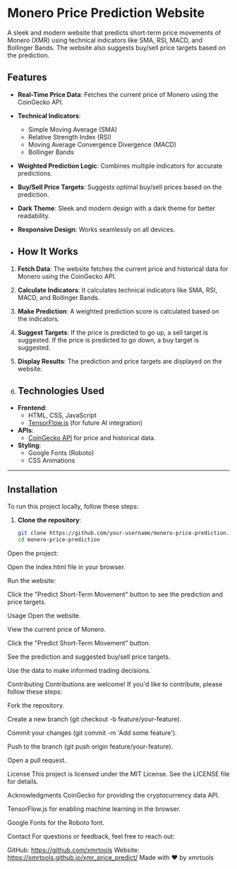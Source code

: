 # Monero Price Prediction Website

A sleek and modern website that predicts short-term price movements of Monero (XMR) using technical indicators like SMA, RSI, MACD, and Bollinger Bands. The website also suggests buy/sell price targets based on the prediction.

## Features

- **Real-Time Price Data**: Fetches the current price of Monero using the CoinGecko API.
- **Technical Indicators**:
  - Simple Moving Average (SMA)
  - Relative Strength Index (RSI)
  - Moving Average Convergence Divergence (MACD)
  - Bollinger Bands
- **Weighted Prediction Logic**: Combines multiple indicators for accurate predictions.
- **Buy/Sell Price Targets**: Suggests optimal buy/sell prices based on the prediction.
- **Dark Theme**: Sleek and modern design with a dark theme for better readability.
- **Responsive Design**: Works seamlessly on all devices.

- ## How It Works

1. **Fetch Data**: The website fetches the current price and historical data for Monero using the CoinGecko API.
2. **Calculate Indicators**: It calculates technical indicators like SMA, RSI, MACD, and Bollinger Bands.
3. **Make Prediction**: A weighted prediction score is calculated based on the indicators.
4. **Suggest Targets**: If the price is predicted to go up, a sell target is suggested. If the price is predicted to go down, a buy target is suggested.
5. **Display Results**: The prediction and price targets are displayed on the website.

6. ## Technologies Used

- **Frontend**:
  - HTML, CSS, JavaScript
  - [TensorFlow.js](https://www.tensorflow.org/js) (for future AI integration)
- **APIs**:
  - [CoinGecko API](https://www.coingecko.com/en/api) for price and historical data.
- **Styling**:
  - Google Fonts (Roboto)
  - CSS Animations

---

## Installation

To run this project locally, follow these steps:

1. **Clone the repository**:
   ```bash
   git clone https://github.com/your-username/monero-price-prediction.git
   cd monero-price-prediction
Open the project:

Open the index.html file in your browser.

Run the website:

Click the "Predict Short-Term Movement" button to see the prediction and price targets.

Usage
Open the website.

View the current price of Monero.

Click the "Predict Short-Term Movement" button.

See the prediction and suggested buy/sell price targets.

Use the data to make informed trading decisions.

Contributing
Contributions are welcome! If you'd like to contribute, please follow these steps:

Fork the repository.

Create a new branch (git checkout -b feature/your-feature).

Commit your changes (git commit -m 'Add some feature').

Push to the branch (git push origin feature/your-feature).

Open a pull request.

License
This project is licensed under the MIT License. See the LICENSE file for details.

Acknowledgments
CoinGecko for providing the cryptocurrency data API.

TensorFlow.js for enabling machine learning in the browser.

Google Fonts for the Roboto font.

Contact
For questions or feedback, feel free to reach out:

GitHub: https://github.com/xmrtools
Website: https://xmrtools.github.io/xmr_price_predict/
Made with ❤️ by xmrtools
